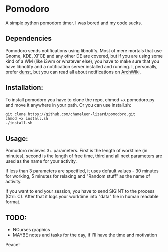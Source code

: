 # Pomodoro
A simple python pomodoro timer. I was bored and my code sucks.

## Dependencies
Pomodoro sends notifications using libnotify. Most of mere mortals that use Gnome, KDE, XFCE and any other DE are covered, but if you are using some kind of a WM (like i3wm or whatever else), you have to make sure that you have libnotify and a notification server installed and running. I, personally, prefer [dunst](https://github.com/dunst-project/dunst), but you can read all about notifications on [ArchWiki](https://wiki.archlinux.org/index.php/Desktop_notifications).

## Installation:
To install pomodoro you have to clone the repo, chmod +x pomodoro.py and move it anywhere in your path. Or you can use install.sh:
```
git clone https://github.com/chameleon-lizard/pomodoro.git
chmod +x install.sh
./install.sh
```

## Usage:
Pomodoro recieves 3+ parameters. First is the length of worktime (in minutes), second is the length of free time, third and all next parameters are used as the name for your activity.

If less than 3 parameters are specified, it uses default values - 30 minutes for working, 5 minutes for relaxing and "Random stuff" as the name of activity.

If you want to end your session, you have to send SIGINT to the process (Ctrl+C). After that it logs your worktime into "data" file in human readable format.

## TODO:
- NCurses graphics
- MAYBE notes and tasks for the day, if I'll have the time and motivation

Peace!
